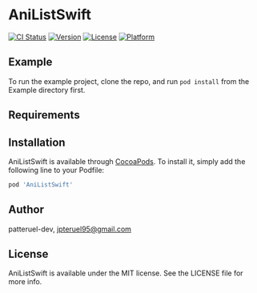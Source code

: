 # AniListSwift

[![CI Status](https://img.shields.io/travis/patteruel-dev/AniListSwift.svg?style=flat)](https://travis-ci.org/patteruel-dev/AniListSwift)
[![Version](https://img.shields.io/cocoapods/v/AniListSwift.svg?style=flat)](https://cocoapods.org/pods/AniListSwift)
[![License](https://img.shields.io/cocoapods/l/AniListSwift.svg?style=flat)](https://cocoapods.org/pods/AniListSwift)
[![Platform](https://img.shields.io/cocoapods/p/AniListSwift.svg?style=flat)](https://cocoapods.org/pods/AniListSwift)

## Example

To run the example project, clone the repo, and run `pod install` from the Example directory first.

## Requirements

## Installation

AniListSwift is available through [CocoaPods](https://cocoapods.org). To install
it, simply add the following line to your Podfile:

```ruby
pod 'AniListSwift'
```

## Author

patteruel-dev, jpteruel95@gmail.com

## License

AniListSwift is available under the MIT license. See the LICENSE file for more info.
